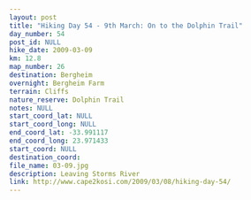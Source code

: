 ```yaml
---
layout: post
title: "Hiking Day 54 - 9th March: On to the Dolphin Trail"
day_number: 54
post_id: NULL
hike_date: 2009-03-09
km: 12.8
map_number: 26
destination: Bergheim
overnight: Bergheim Farm
terrain: Cliffs
nature_reserve: Dolphin Trail
notes: NULL
start_coord_lat: NULL
start_coord_long: NULL
end_coord_lat: -33.991117
end_coord_long: 23.971433
start_coord: NULL
destination_coord: 
file_name: 03-09.jpg
description: Leaving Storms River
link: http://www.cape2kosi.com/2009/03/08/hiking-day-54/
---
```


